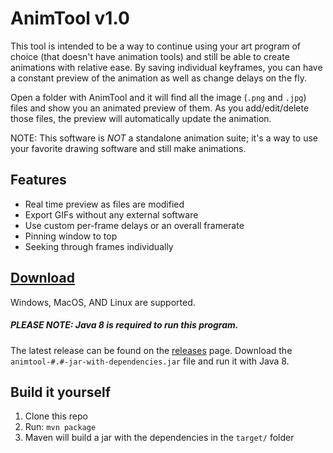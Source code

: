 # AnimTool v1.0

This tool is intended to be a way to continue using your art program of choice (that doesn't have animation tools) and still be able to create animations with relative ease. By saving individual keyframes, you can have a constant preview of the animation as well as change delays on the fly.

Open a folder with AnimTool and it will find all the image (`.png` and `.jpg`) files and show you an animated preview of them. As you add/edit/delete those files, the preview will automatically update the animation.

NOTE: This software is *NOT* a standalone animation suite; it's a way to use your favorite drawing software and still make animations.

## Features
- Real time preview as files are modified
- Export GIFs without any external software
- Use custom per-frame delays or an overall framerate
- Pinning window to top
- Seeking through frames individually

## [Download](/releases)
Windows, MacOS, AND Linux are supported.

##### PLEASE NOTE: Java 8 is required to run this program.

The latest release can be found on the [releases](/releases) page. Download the `animtool-#.#-jar-with-dependencies.jar` file and run it with Java 8.

## Build it yourself
1. Clone this repo
2. Run: `mvn package`
3. Maven will build a jar with the dependencies in the `target/` folder
